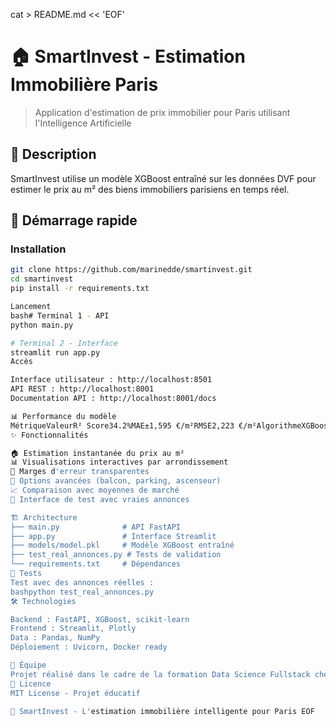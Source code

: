 cat > README.md << 'EOF'
# 🏠 SmartInvest - Estimation Immobilière Paris

> Application d'estimation de prix immobilier pour Paris utilisant l'Intelligence Artificielle

## 🎯 Description

SmartInvest utilise un modèle XGBoost entraîné sur les données DVF pour estimer le prix au m² des biens immobiliers parisiens en temps réel.

## 🚀 Démarrage rapide

### Installation
```bash
git clone https://github.com/marinedde/smartinvest.git
cd smartinvest
pip install -r requirements.txt

Lancement
bash# Terminal 1 - API
python main.py

# Terminal 2 - Interface
streamlit run app.py
Accès

Interface utilisateur : http://localhost:8501
API REST : http://localhost:8001
Documentation API : http://localhost:8001/docs

📊 Performance du modèle
MétriqueValeurR² Score34.2%MAE±1,595 €/m²RMSE2,223 €/m²AlgorithmeXGBoost RegressorFeatures46 variables
✨ Fonctionnalités

🏠 Estimation instantanée du prix au m²
📊 Visualisations interactives par arrondissement
🎯 Marges d'erreur transparentes
🔧 Options avancées (balcon, parking, ascenseur)
📈 Comparaison avec moyennes de marché
🧪 Interface de test avec vraies annonces

🏗️ Architecture
├── main.py              # API FastAPI
├── app.py               # Interface Streamlit
├── models/model.pkl     # Modèle XGBoost entraîné
├── test_real_annonces.py # Tests de validation
└── requirements.txt     # Dépendances
🧪 Tests
Test avec des annonces réelles :
bashpython test_real_annonces.py
🛠️ Technologies

Backend : FastAPI, XGBoost, scikit-learn
Frontend : Streamlit, Plotly
Data : Pandas, NumPy
Déploiement : Uvicorn, Docker ready

👥 Équipe
Projet réalisé dans le cadre de la formation Data Science Fullstack chez JEDHA.
📄 Licence
MIT License - Projet éducatif

🏡 SmartInvest - L'estimation immobilière intelligente pour Paris EOF